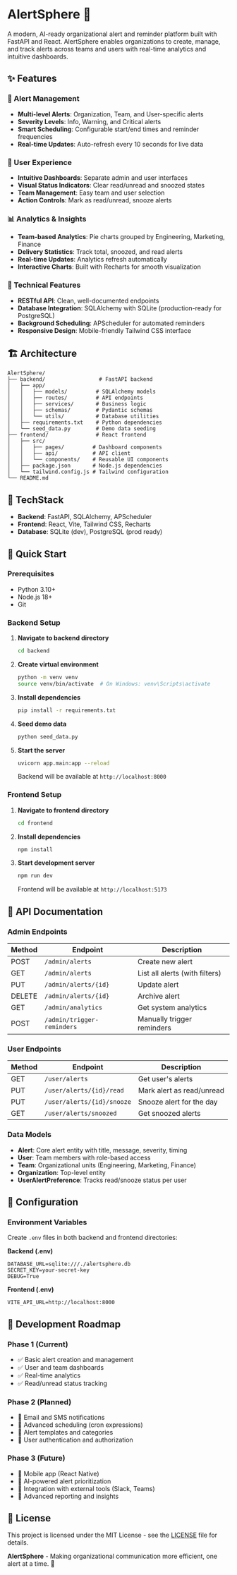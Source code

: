 # AlertSphere 🚨

A modern, AI-ready organizational alert and reminder platform built with FastAPI and React. AlertSphere enables organizations to create, manage, and track alerts across teams and users with real-time analytics and intuitive dashboards.

## ✨ Features

### 🎯 Alert Management
- **Multi-level Alerts**: Organization, Team, and User-specific alerts
- **Severity Levels**: Info, Warning, and Critical alerts
- **Smart Scheduling**: Configurable start/end times and reminder frequencies
- **Real-time Updates**: Auto-refresh every 10 seconds for live data

### 👥 User Experience
- **Intuitive Dashboards**: Separate admin and user interfaces
- **Visual Status Indicators**: Clear read/unread and snoozed states
- **Team Management**: Easy team and user selection
- **Action Controls**: Mark as read/unread, snooze alerts

### 📊 Analytics & Insights
- **Team-based Analytics**: Pie charts grouped by Engineering, Marketing, Finance
- **Delivery Statistics**: Track total, snoozed, and read alerts
- **Real-time Updates**: Analytics refresh automatically
- **Interactive Charts**: Built with Recharts for smooth visualization

### 🔧 Technical Features
- **RESTful API**: Clean, well-documented endpoints
- **Database Integration**: SQLAlchemy with SQLite (production-ready for PostgreSQL)
- **Background Scheduling**: APScheduler for automated reminders
- **Responsive Design**: Mobile-friendly Tailwind CSS interface

## 🏗️ Architecture

```
AlertSphere/
├── backend/                 # FastAPI backend
│   ├── app/
│   │   ├── models/         # SQLAlchemy models
│   │   ├── routes/         # API endpoints
│   │   ├── services/       # Business logic
│   │   ├── schemas/        # Pydantic schemas
│   │   └── utils/          # Database utilities
│   ├── requirements.txt    # Python dependencies
│   └── seed_data.py        # Demo data seeding
├── frontend/               # React frontend
│   ├── src/
│   │   ├── pages/         # Dashboard components
│   │   ├── api/           # API client
│   │   └── components/    # Reusable UI components
│   ├── package.json       # Node.js dependencies
│   └── tailwind.config.js # Tailwind configuration
└── README.md
```
## 👥 TechStack

- **Backend**: FastAPI, SQLAlchemy, APScheduler
- **Frontend**: React, Vite, Tailwind CSS, Recharts
- **Database**: SQLite (dev), PostgreSQL (prod ready)

## 🚀 Quick Start

### Prerequisites
- Python 3.10+
- Node.js 18+
- Git

### Backend Setup

1. **Navigate to backend directory**
   ```bash
   cd backend
   ```

2. **Create virtual environment**
   ```bash
   python -m venv venv
   source venv/bin/activate  # On Windows: venv\Scripts\activate
   ```

3. **Install dependencies**
   ```bash
   pip install -r requirements.txt
   ```

4. **Seed demo data**
   ```bash
   python seed_data.py
   ```

5. **Start the server**
   ```bash
   uvicorn app.main:app --reload
   ```
   Backend will be available at `http://localhost:8000`

### Frontend Setup

1. **Navigate to frontend directory**
   ```bash
   cd frontend
   ```

2. **Install dependencies**
   ```bash
   npm install
   ```

3. **Start development server**
   ```bash
   npm run dev
   ```
   Frontend will be available at `http://localhost:5173`

## 📖 API Documentation

### Admin Endpoints
| Method | Endpoint | Description |
|--------|----------|-------------|
| POST   | `/admin/alerts` | Create new alert |
| GET    | `/admin/alerts` | List all alerts (with filters) |
| PUT    | `/admin/alerts/{id}` | Update alert |
| DELETE | `/admin/alerts/{id}` | Archive alert |
| GET    | `/admin/analytics` | Get system analytics |
| POST   | `/admin/trigger-reminders` | Manually trigger reminders |

### User Endpoints
| Method | Endpoint | Description |
|--------|----------|-------------|
| GET    | `/user/alerts` | Get user's alerts |
| PUT    | `/user/alerts/{id}/read` | Mark alert as read/unread |
| PUT    | `/user/alerts/{id}/snooze` | Snooze alert for the day |
| GET    | `/user/alerts/snoozed` | Get snoozed alerts |

### Data Models
- **Alert**: Core alert entity with title, message, severity, timing
- **User**: Team members with role-based access
- **Team**: Organizational units (Engineering, Marketing, Finance)
- **Organization**: Top-level entity
- **UserAlertPreference**: Tracks read/snooze status per user

## 🔧 Configuration

### Environment Variables
Create `.env` files in both backend and frontend directories:

**Backend (.env)**
```env
DATABASE_URL=sqlite:///./alertsphere.db
SECRET_KEY=your-secret-key
DEBUG=True
```

**Frontend (.env)**
```env
VITE_API_URL=http://localhost:8000
```

## 📝 Development Roadmap

### Phase 1 (Current)
- ✅ Basic alert creation and management
- ✅ User and team dashboards
- ✅ Real-time analytics
- ✅ Read/unread status tracking

### Phase 2 (Planned)
- 🔄 Email and SMS notifications
- 🔄 Advanced scheduling (cron expressions)
- 🔄 Alert templates and categories
- 🔄 User authentication and authorization

### Phase 3 (Future)
- 🔄 Mobile app (React Native)
- 🔄 AI-powered alert prioritization
- 🔄 Integration with external tools (Slack, Teams)
- 🔄 Advanced reporting and insights

## 📄 License

This project is licensed under the MIT License - see the [LICENSE](LICENSE) file for details.

**AlertSphere** - Making organizational communication more efficient, one alert at a time. 🚀
